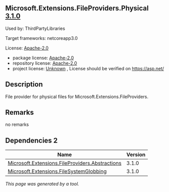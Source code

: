 Microsoft.Extensions.FileProviders.Physical [3.1.0](https://www.nuget.org/packages/Microsoft.Extensions.FileProviders.Physical/3.1.0)
--------------------

Used by: ThirdPartyLibraries

Target frameworks: netcoreapp3.0

License: [Apache-2.0](../../../../licenses/apache-2.0) 

- package license: [Apache-2.0](https://licenses.nuget.org/Apache-2.0) 
- repository license: [Apache-2.0](https://github.com/aspnet/Extensions) 
- project license: [Unknown](https://asp.net/) , License should be verified on https://asp.net/

Description
-----------
File provider for physical files for Microsoft.Extensions.FileProviders.

Remarks
-----------
no remarks


Dependencies 2
-----------

|Name|Version|
|----------|:----|
|[Microsoft.Extensions.FileProviders.Abstractions](../../../../packages/nuget.org/microsoft.extensions.fileproviders.abstractions/3.1.0)|3.1.0|
|[Microsoft.Extensions.FileSystemGlobbing](../../../../packages/nuget.org/microsoft.extensions.filesystemglobbing/3.1.0)|3.1.0|

*This page was generated by a tool.*